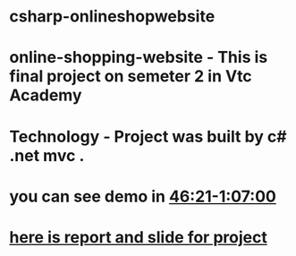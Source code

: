 # csharp-onlineshopwebsite
# online-shopping-website - This is final project on semeter 2 in Vtc Academy 
# Technology - Project was built by c# .net mvc . 
# you can see demo in [46:21-1:07:00](https://www.facebook.com/academy.vtc/videos/855521625081693) 
# [here is report and slide for project](https://github.com/ngonngay/csharp-onlineshopwebsite/tree/main/document)
